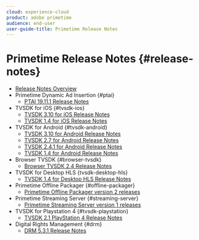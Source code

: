 ```yaml
---
cloud: experience-cloud
product: adobe primetime
audience: end-user
user-guide-title: Primetime Release Notes
---
```


# Primetime Release Notes {#release-notes}

+ [Release Notes Overview](home.md)
+ Primetime Dynamic Ad Insertion {#ptai}
  + [PTAI 19.11.1 Release Notes](ptai-19x-release-notes.md)
+ TVSDK for iOS {#tvsdk-ios}
  + [TVSDK 3.10 for iOS Release Notes](tvsdk-3x-ios.md)
  + [TVSDK 1.4 for iOS Release Notes](tvsdk-1-4-ios.md)
+ TVSDK for Android {#tvsdk-android}
  + [TVSDK 3.10 for Android Release Notes](tvsdk-3x-android.md)
  + [TVSDK 2.7 for Android Release Notes](tvsdk-27-android.md)
  + [TVSDK 2.4.1 for Android Release Notes](tvsdk-24-android.md)  
  + [TVSDK 1.4 for Android Release Notes](tvsdk-1-4-android.md)
+ Browser TVSDK {#browser-tvsdk}
  + [Browser TVSDK 2.4 Release Notes](tvsdk-24-browser.md)
+ TVSDK for Desktop HLS {tvsdk-desktop-hls}
  + [TVSDK 1.4 for Desktop HLS Release Notes](tvsdk-1-4-desktop-hls.md)
+ Primetime Offline Packager {#offline-packager}
  + [Primetime Offline Packager version 2 releases](offline-packager-2x-release-note.md)
+ Primetime Streaming Server {#streaming-server}
  + [Primetime Streaming Server version 1 releases](primetime-streaming-server-1x.md)
+ TVSDK for Playstation 4 {#tvsdk-playstation}
  + [TVSDK 2.1 PlayStation 4 Release Notes](tvsdk-21-ps4.md)
+ Digital Rights Management {#drm}
  + [DRM 5.3.1 Release Notes](drm-531-release-notes.md)
